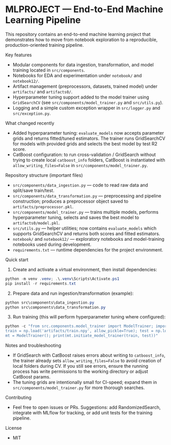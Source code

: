 # MLPROJECT — End-to-End Machine Learning Pipeline

This repository contains an end-to-end machine learning project that demonstrates how to move from notebook exploration to a reproducible, production-oriented training pipeline.

Key features
- Modular components for data ingestion, transformation, and model training located in `src/components`.
- Notebooks for EDA and experimentation under `notebook/` and `notebook12/`.
- Artifact management (preprocessors, datasets, trained model) under `artifacts/` and `artifacts0/`.
- Hyperparameter tuning support added to the model trainer using `GridSearchCV` (see `src/components/model_trainer.py` and `src/utils.py`).
- Logging and a simple custom exception wrapper in `src/logger.py` and `src/exception.py`.

What changed recently
- Added hyperparameter tuning: `evaluate_models` now accepts parameter grids and returns fitted/tuned estimators. The trainer runs GridSearchCV for models with provided grids and selects the best model by test R2 score.
- CatBoost configuration: to run cross-validation / GridSearch without trying to create local `catboost_info` folders, CatBoost is instantiated with `allow_writing_files=False` in `src/components/model_trainer.py`.

Repository structure (important files)

- `src/components/data_ingestion.py` — code to read raw data and split/save train/test.
- `src/components/data_transformation.py` — preprocessing and pipeline construction; produces a preprocessor object saved to `artifacts/preprocessor.pkl`.
- `src/components/model_trainer.py` — trains multiple models, performs hyperparameter tuning, selects and saves the best model to `artifacts0/model.pkl`.
- `src/utils.py` — helper utilities; now contains `evaluate_models` which supports GridSearchCV and returns both scores and fitted estimators.
- `notebook/` and `notebook12/` — exploratory notebooks and model-training notebooks used during development.
- `requirements.txt` — runtime dependencies for the project environment.

Quick start

1. Create and activate a virtual environment, then install dependencies:

```powershell
python -m venv .venv; .\.venv\Scripts\Activate.ps1
pip install -r requirements.txt
```

2. Prepare data and run ingestion/transformation (example):

```powershell
python src\components\data_ingestion.py
python src\components\data_transformation.py
```

3. Run training (this will perform hyperparameter tuning where configured):

```powershell
python -c "from src.components.model_trainer import ModelTrainer; import numpy as np;\
train = np.load('artifacts/train.npy', allow_pickle=True); test = np.load('artifacts/test.npy', allow_pickle=True);\
mt = ModelTrainer(); print(mt.initiate_model_trainer(train, test))"
```

Notes and troubleshooting
- If GridSearch with CatBoost raises errors about writing to `catboost_info`, the trainer already sets `allow_writing_files=False` to avoid creation of local folders during CV. If you still see errors, ensure the running process has write permissions to the working directory or adjust CatBoost params.
- The tuning grids are intentionally small for CI-speed; expand them in `src/components/model_trainer.py` for more thorough searches.

Contributing
- Feel free to open issues or PRs. Suggestions: add RandomizedSearch, integrate with MLflow for tracking, or add unit tests for the training pipeline.

License
- MIT